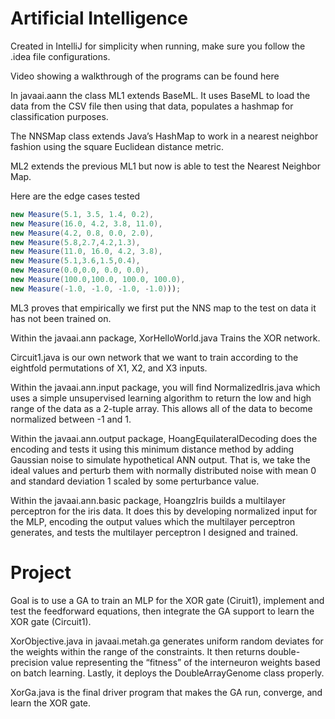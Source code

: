 # Artificial Intelligence
Created in IntelliJ for simplicity when running, make sure you follow the .idea file configurations.

Video showing a walkthrough of the programs can be found here

In javaai.aann the class ML1 extends  BaseML. It uses BaseML to load the data from the CSV file then using that data, 
populates a hashmap for classification purposes.

The NNSMap class extends Java’s HashMap to work in a nearest neighbor fashion using the square Euclidean distance metric.

ML2 extends the previous ML1 but now is able to test the Nearest Neighbor Map.

Here are the edge cases tested
```java
new Measure(5.1, 3.5, 1.4, 0.2),
new Measure(16.0, 4.2, 3.8, 11.0),
new Measure(4.2, 0.8, 0.0, 2.0),
new Measure(5.8,2.7,4.2,1.3),
new Measure(11.0, 16.0, 4.2, 3.8),
new Measure(5.1,3.6,1.5,0.4),
new Measure(0.0,0.0, 0.0, 0.0),
new Measure(100.0,100.0, 100.0, 100.0),
new Measure(-1.0, -1.0, -1.0, -1.0)));
```

ML3 proves that empirically we first put the NNS map to the test on data it has not been trained on.

Within the javaai.ann package, XorHelloWorld.java Trains the XOR network.

Circuit1.java is our own network that we want to train according to the eightfold permutations of X1, X2, and X3 inputs.

Within the javaai.ann.input package, you will find NormalizedIris.java which uses a simple unsupervised learning algorithm to return the low and high range of the data as a 2-tuple array.
This allows all of the data to become normalized between -1 and 1.

Within the javaai.ann.output package, HoangEquilateralDecoding does the encoding and tests it using this minimum distance method by adding Gaussian noise to simulate hypothetical ANN output.
That is, we take the ideal values and perturb them with normally distributed noise with mean 0 and standard deviation 1 scaled by some perturbance value.

Within the javaai.ann.basic package, HoangzIris builds a multilayer perceptron for the iris data. It does this by developing normalized input for the MLP, 
encoding the output values which the multilayer perceptron generates, and tests the multilayer perceptron I designed and trained. 

# Project

Goal is to use a GA to train an MLP for the XOR gate (Ciruit1), implement and test the feedforward equations, then integrate the GA support to learn the XOR gate (Circuit1).

XorObjective.java in javaai.metah.ga generates uniform random deviates for the weights within the range of the constraints.
It then returns double-precision value representing the “fitness” of the interneuron weights based on batch learning.
Lastly, it deploys the DoubleArrayGenome class properly.

XorGa.java is the final driver program that makes the GA run, converge, and learn the XOR gate.